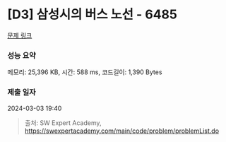 # [D3] 삼성시의 버스 노선 - 6485 

[문제 링크](https://swexpertacademy.com/main/code/problem/problemDetail.do?contestProbId=AWczm7QaACgDFAWn) 

### 성능 요약

메모리: 25,396 KB, 시간: 588 ms, 코드길이: 1,390 Bytes

### 제출 일자

2024-03-03 19:40



> 출처: SW Expert Academy, https://swexpertacademy.com/main/code/problem/problemList.do